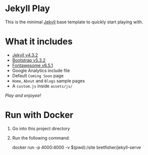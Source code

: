 # Jekyll Play

This is the minimal [Jekyll](https://jekyllrb.com) base template to quickly start playing with.

# What it includes

- [Jekyll v4.3.2](https://jekyllrb.com/)
- [Bootstrap v5.3.2](https://getbootstrap.com/docs/5.3/getting-started/introduction/)
- [Fontawesome v6.5.1](https://fontawesome.com/)
- Google Analytics include file
- Default `Coming Soon` page
- `Home`, `About` and `Blogs` sample pages
- A `custom.js` inside `assets/js/`

_Play and enjoyee!_


# Run with Docker

1. Go into this project directory
2. Run the following command:

   docker run -p 4000:4000 -v $(pwd):/site bretfisher/jekyll-serve
